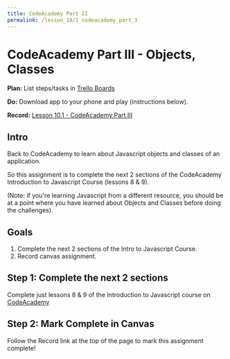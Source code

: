 ```yaml
---
title: CodeAcademy Part II
permalink: /lesson_10/1_codeacademy_part_3
---
```


# CodeAcademy Part III - Objects, Classes

**Plan:** List steps/tasks in [Trello Boards](https://trello.com/cg_webdev_ss_2018)

**Do:** Download app to your phone and play (instructions below).

**Record:** [Lesson 10.1 - CodeAcademy Part III]()


## Intro

Back to CodeAcademy to learn about Javascript objects and classes of an application.

So this assignment is to complete the next 2 sections of the CodeAcademy Introduction to Javascript Course (lessons 8 & 9).

(Note: if you're learning Javascript from a different resource, you should be at a point where you have learned about Objects and Classes before doing the challenges).

## Goals
1. Complete the next 2 sections of the Intro to Javascript Course.
2. Record canvas assignment.


## Step 1: Complete the next 2 sections

Complete just lessons 8 & 9 of the Introduction to Javascript course on [CodeAcademy](https://www.codecademy.com/learn/introduction-to-javascript#course-landing-page)


## Step 2: Mark Complete in Canvas

Follow the Record link at the top of the page to mark this assignment complete!
